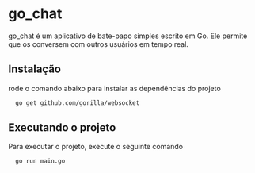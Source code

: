 # go_chat

go_chat é um aplicativo de bate-papo simples escrito em Go. Ele permite que os conversem com outros usuários em tempo real.

## Instalação

rode o comando abaixo para instalar as dependências do projeto

```bash 
  go get github.com/gorilla/websocket
```

## Executando o projeto

Para executar o projeto, execute o seguinte comando

```bash
  go run main.go
```